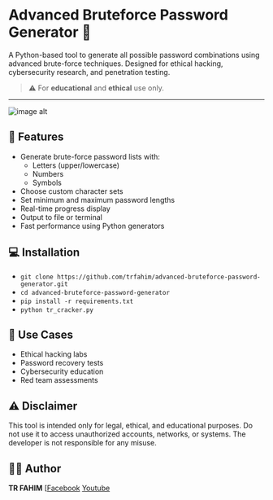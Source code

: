 # Advanced Bruteforce Password Generator 🔐

A Python-based tool to generate all possible password combinations using advanced brute-force techniques. Designed for ethical hacking, cybersecurity research, and penetration testing.

> ⚠️ For **educational** and **ethical** use only.

---
![image alt](https://github.com/trfahim/advanced-bruteforce-password-generator/blob/main/Images/Screenshot%202025-05-13%20204736.png)

## 🚀 Features

- Generate brute-force password lists with:
  - Letters (upper/lowercase)
  - Numbers
  - Symbols
- Choose custom character sets
- Set minimum and maximum password lengths
- Real-time progress display
- Output to file or terminal
- Fast performance using Python generators
## 💻 Installation
- `git clone https://github.com/trfahim/advanced-bruteforce-password-generator.git`
- `cd advanced-bruteforce-password-generator`
- `pip install -r requirements.txt`
- `python tr_cracker.py`


## 🧠 Use Cases
- Ethical hacking labs
- Password recovery tests
- Cybersecurity education
- Red team assessments

##  ⚠️ Disclaimer
This tool is intended only for legal, ethical, and educational purposes. Do not use it to access unauthorized accounts, networks, or systems.
The developer is not responsible for any misuse.

## 👨‍💻 Author
**TR FAHIM**
[[Facebook](https://facebook.com/tahsan.rahman.fahim)
[Youtube](https://www.youtube.com/@tr_cyberlab)
